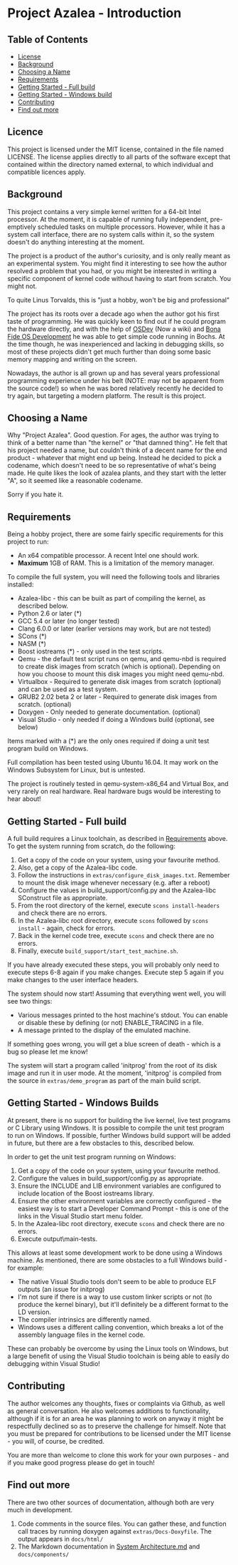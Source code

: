 # Project Azalea - Introduction

## Table of Contents

- [License](#license)
- [Background](#background)
- [Choosing a Name](#choosing-a-name)
- [Requirements](#requirements)
- [Getting Started - Full build](#getting-started---full-build)
- [Getting Started - Windows build](#getting-started---windows-builds)
- [Contributing](#contributing)
- [Find out more](#find-out-more)

## Licence

This project is licensed under the MIT license, contained in the file named LICENSE. The license applies directly to
all parts of the software except that contained within the directory named external, to which individual and compatible
licences apply.

## Background

This project contains a very simple kernel written for a 64-bit Intel processor. At the moment, it is capable of
running fully independent, pre-emptively scheduled tasks on multiple processors. However, while it has a system call
interface, there are no system calls within it, so the system doesn't do anything interesting at the moment.

The project is a product of the author's curiosity, and is only really meant as an experimental system. You might find
it interesting to see how the author resolved a problem that you had, or you might be interested in writing a specific
component of kernel code without having to start from scratch. You might not.

To quite Linus Torvalds, this is "just a hobby, won't be big and professional"

The project has its roots over a decade ago when the author got his first taste of programming. He was quickly keen to
find out if he could program the hardware directly, and with the help of [OSDev](http://wiki.osdev.org/) (Now a wiki)
and [Bona Fide OS Development](http://www.osdever.net/tutorials/) he was able to get simple code running in Bochs. At
the time though, he was inexperienced and lacking in debugging skills, so most of these projects didn't get much
further than doing some basic memory mapping and writing on the screen.

Nowadays, the author is all grown up and has several years professional programming experience under his belt (NOTE:
may not be apparent from the source code!) so when he was bored relatively recently he decided to try again, but
targeting a modern platform. The result is this project.

## Choosing a Name

Why "Project Azalea". Good question. For ages, the author was trying to think of a better name than "the kernel" or
"that damned thing". He felt that his project needed a name, but couldn't think of a decent name for the end product -
whatever that might end up being. Instead he decided to pick a codename, which doesn't need to be so representative of
what's being made. He quite likes the look of azalea plants, and they start with the letter "A", so it seemed like a
reasonable codename.

Sorry if you hate it.

## Requirements

Being a hobby project, there are some fairly specific requirements for this project to run:

- An x64 compatible processor. A recent Intel one should work.
- **Maximum** 1GB of RAM. This is a limitation of the memory manager.

To compile the full system, you will need the following tools and libraries installed:
- Azalea-libc - this can be built as part of compiling the kernel, as described below.
- Python 2.6 or later (*)
- GCC 5.4 or later (no longer tested)
- Clang 6.0.0 or later (earlier versions may work, but are not tested)
- SCons (*)
- NASM (*)
- Boost iostreams (*) - only used in the test scripts.
- Qemu - the default test script runs on qemu, and qemu-nbd is required to create disk images from scratch (which is
  optional). Depending on how you choose to mount this disk images you might need qemu-nbd.
- Virtualbox - Required to generate disk images from scratch (optional) and can be used as a test system.
- GRUB2 2.02 beta 2 or later - Required to generate disk images from scratch. (optional)
- Doxygen - Only needed to generate documentation. (optional)
- Visual Studio - only needed if doing a Windows build (optional, see below)

Items marked with a (*) are the only ones required if doing a unit test program build on Windows.

Full compilation has been tested using Ubuntu 16.04. It may work on the Windows Subsystem for Linux, but is untested.

The project is routinely tested in qemu-system-x86_64 and Virtual Box, and very rarely on real hardware. Real hardware
bugs would be interesting to hear about!

## Getting Started - Full build

A full build requires a Linux toolchain, as described in [Requirements](#requirements) above. To get the system running
from scratch, do the following:

1. Get a copy of the code on your system, using your favourite method.
2. Also, get a copy of the Azalea-libc code.
3. Follow the instructions in `extras/configure_disk_images.txt`. Remember to mount the disk image whenever necessary
(e.g. after a reboot)
4. Configure the values in build_support/config.py and the Azalea-libc SConstruct file as appropriate.
5. From the root directory of the kernel, execute `scons install-headers` and check there are no errors.
6. In the Azalea-libc root directory, execute `scons` followed by `scons install` - again, check for errors.
7. Back in the kernel code tree, execute `scons` and check there are no errors.
8. Finally, execute `build_support/start_test_machine.sh`.

If you have already executed these steps, you will probably only need to execute steps 6-8 again if you make changes.
Execute step 5 again if you make changes to the user interface headers.

The system should now start! Assuming that everything went well, you will see two things:

- Various messages printed to the host machine's stdout. You can enable or disable these by defining (or not)
  ENABLE_TRACING in a file.
- A message printed to the display of the emulated machine.

If something goes wrong, you will get a blue screen of death - which is a bug so please let me know!

The system will start a program called 'initprog' from the root of its disk image and run it in user mode. At the
moment, 'initprog' is compiled from the source in `extras/demo_program` as part of the main build script.

## Getting Started - Windows Builds

At present, there is no support for building the live kernel, live test programs or C Library using Windows. It is
possible to compile the unit test program to run on Windows. If possible, further Windows build support will be added
in future, but there are a few obstacles to this, described below.

In order to get the unit test program running on Windows:

1. Get a copy of the code on your system, using your favourite method.
2. Configure the values in build_support/config.py as appropriate.
3. Ensure the INCLUDE and LIB environment variables are configured to include location of the Boost iostreams library.
4. Ensure the other environment variables are correctly configured - the easiest way is to start a Developer Command
   Prompt - this is one of the links in the Visual Studio start menu folder.
5. In the Azalea-libc root directory, execute `scons` and check there are no errors.
6. Execute output\main-tests.

This allows at least some development work to be done using a Windows machine. As mentioned, there are some obstacles
to a full Windows build - for example:

- The native Visual Studio tools don't seem to be able to produce ELF outputs (an issue for initprog)
- I'm not sure if there is a way to use custom linker scripts or not (to produce the kernel binary), but it'll
  definitely be a different format to the LD version.
- The compiler intrinsics are differently named.
- Windows uses a different calling convention, which breaks a lot of the assembly language files in the kernel code.

These can probably be overcome by using the Linux tools on Windows, but a large benefit of using the Visual Studio
toolchain is being able to easily do debugging within Visual Studio!

## Contributing

The author welcomes any thoughts, fixes or complaints via Github, as well as general conversation. He also welcomes
additions to functionality, although if it is for an area he was planning to work on anyway it might be respectfully
declined so as to preserve the challenge for himself. Note that you must be prepared for contributions to be licensed
under the MIT license - you will, of course, be credited.

You are more than welcome to clone this work for your own purposes - and if you make good progress please do get in
touch!

## Find out more

There are two other sources of documentation, although both are very much in development.

1. Code comments in the source files. You can gather these, and function call traces by running doxygen against
`extras/Docs-Doxyfile`. The output appears in `docs/html/`
2. The Markdown documentation in [System Architecture.md](System%20Architecture.md) and `docs/components/`